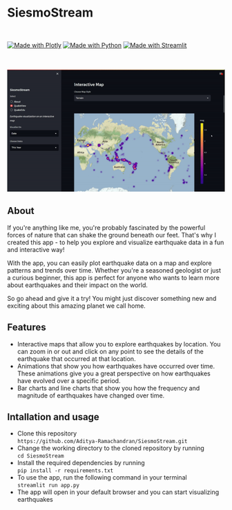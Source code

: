 # SiesmoStream
<br>

[![Made with Plotly](https://img.shields.io/badge/Made%20with-Plotly-1f425f.svg)](https://plotly.com/)  [![Made with Python](https://img.shields.io/badge/Made%20with-Python-1f425f.svg)](https://www.python.org/)  [![Made with Streamlit](https://img.shields.io/badge/Made%20with-Streamlit-1f425f.svg)](https://www.streamlit.io/) 
<br>
<br><br>

<p align="center">
  <img src="Media/Landing_Video.gif">
</p>




## About 
If you're anything like me, you're probably fascinated by the powerful forces of nature that can shake the ground beneath our feet. That's why I created this app - to help you explore and visualize earthquake data in a fun and interactive way!

With the app, you can easily plot earthquake data on a map and explore patterns and trends over time. Whether you're a seasoned geologist or just a curious beginner, this app is perfect for anyone who wants to learn more about earthquakes and their impact on the world.

So go ahead and give it a try! You might just discover something new and exciting about this amazing planet we call home.

## Features
- Interactive maps that allow you to explore earthquakes by location. You can zoom in or out and click on any point to see the details of the earthquake that occurred at that location.
- Animations that show you how earthquakes have occurred over time. These animations give you a great perspective on how earthquakes have evolved over a specific period.
- Bar charts and line charts that show you how the frequency and magnitude of earthquakes have changed over time. 

## Intallation and usage
* Clone this repository <br>
`https://github.com/Aditya-Ramachandran/SiesmoStream.git`
* Change the working directory to the cloned repository by running <br>
`cd SiesmoStream`
* Install the required dependencies by running<br>
`pip install -r requirements.txt`
* To use the app, run the following command in your terminal<br>
`streamlit run app.py`
* The app will open in your default browser and you can start visualizing earthquakes


